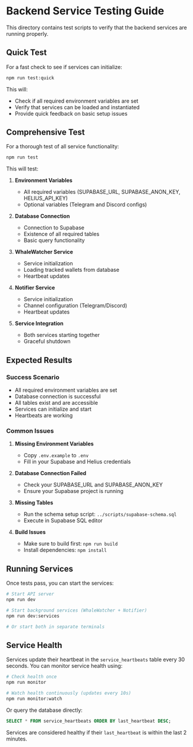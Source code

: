 # Backend Service Testing Guide

This directory contains test scripts to verify that the backend services are running properly.

## Quick Test

For a fast check to see if services can initialize:

```bash
npm run test:quick
```

This will:
- Check if all required environment variables are set
- Verify that services can be loaded and instantiated
- Provide quick feedback on basic setup issues

## Comprehensive Test

For a thorough test of all service functionality:

```bash
npm run test
```

This will test:
1. **Environment Variables**
   - All required variables (SUPABASE_URL, SUPABASE_ANON_KEY, HELIUS_API_KEY)
   - Optional variables (Telegram and Discord configs)

2. **Database Connection**
   - Connection to Supabase
   - Existence of all required tables
   - Basic query functionality

3. **WhaleWatcher Service**
   - Service initialization
   - Loading tracked wallets from database
   - Heartbeat updates

4. **Notifier Service**
   - Service initialization
   - Channel configuration (Telegram/Discord)
   - Heartbeat updates

5. **Service Integration**
   - Both services starting together
   - Graceful shutdown

## Expected Results

### Success Scenario
- All required environment variables are set
- Database connection is successful
- All tables exist and are accessible
- Services can initialize and start
- Heartbeats are working

### Common Issues

1. **Missing Environment Variables**
   - Copy `.env.example` to `.env`
   - Fill in your Supabase and Helius credentials

2. **Database Connection Failed**
   - Check your SUPABASE_URL and SUPABASE_ANON_KEY
   - Ensure your Supabase project is running

3. **Missing Tables**
   - Run the schema setup script: `../scripts/supabase-schema.sql`
   - Execute in Supabase SQL editor

4. **Build Issues**
   - Make sure to build first: `npm run build`
   - Install dependencies: `npm install`

## Running Services

Once tests pass, you can start the services:

```bash
# Start API server
npm run dev

# Start background services (WhaleWatcher + Notifier)
npm run dev:services

# Or start both in separate terminals
```

## Service Health

Services update their heartbeat in the `service_heartbeats` table every 30 seconds. You can monitor service health using:

```bash
# Check health once
npm run monitor

# Watch health continuously (updates every 10s)
npm run monitor:watch
```

Or query the database directly:

```sql
SELECT * FROM service_heartbeats ORDER BY last_heartbeat DESC;
```

Services are considered healthy if their `last_heartbeat` is within the last 2 minutes.